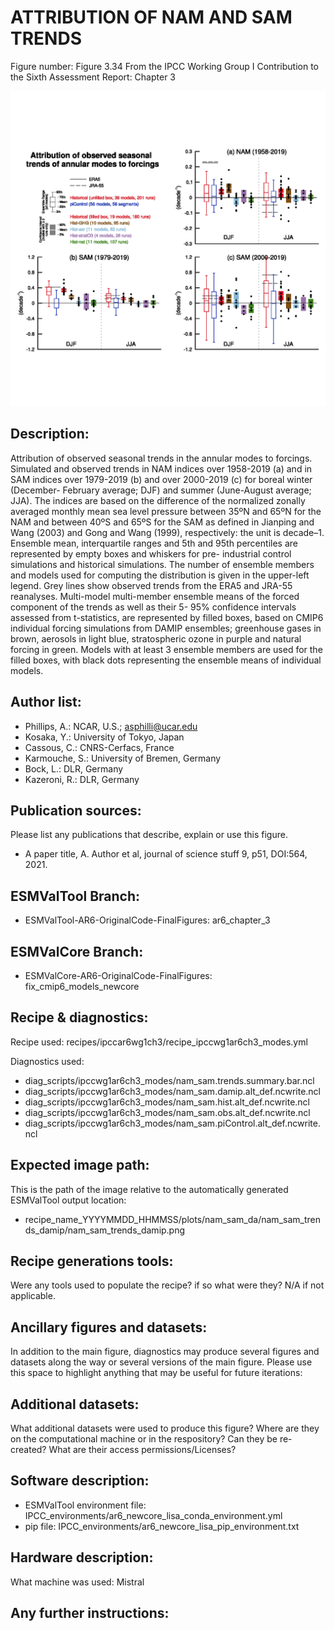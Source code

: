 
ATTRIBUTION OF NAM AND SAM TRENDS
=================================

Figure number: Figure 3.34
From the IPCC Working Group I Contribution to the Sixth Assessment Report: Chapter 3

![Figure 3.34](../images/ar6_wg1_chap3_figure3_34_nam_sam_trends_damip.png?raw=true)


Description:
------------
Attribution of observed seasonal trends in the annular modes to forcings. 
Simulated and observed trends in NAM indices over 1958-2019 (a) and in SAM 
indices over 1979-2019 (b) and over 2000-2019 (c) for boreal winter (December-
February average; DJF) and summer (June-August average; JJA). The indices are 
based on the difference of the normalized zonally averaged monthly mean sea 
level pressure between 35ºN and 65ºN for the NAM and between 40ºS and 65ºS for 
the SAM as defined in Jianping and Wang (2003) and Gong and Wang (1999), 
respectively: the unit is decade–1. Ensemble mean, interquartile ranges and 5th 
and 95th percentiles are represented by empty boxes and whiskers for pre-
industrial control simulations and historical simulations. The number of 
ensemble members and models used for computing the distribution is given in the 
upper-left legend. Grey lines show observed trends from the ERA5 and JRA-55 
reanalyses. Multi-model multi-member ensemble means of the forced component of 
the trends as well as their 5- 95% confidence intervals assessed from 
t-statistics, are represented by filled boxes, based on CMIP6 individual forcing 
simulations from DAMIP ensembles; greenhouse gases in brown, aerosols in light 
blue, stratospheric ozone in purple and natural forcing in green. Models with at 
least 3 ensemble members are used for the filled boxes, with black dots 
representing the ensemble means of individual models. 


Author list:
------------
- Phillips, A.: NCAR, U.S.; asphilli@ucar.edu
- Kosaka, Y.: University of Tokyo, Japan
- Cassous, C.: CNRS-Cerfacs, France
- Karmouche, S.: University of Bremen, Germany
- Bock, L.: DLR, Germany
- Kazeroni, R.: DLR, Germany


Publication sources:
--------------------
Please list any publications that describe, explain or use this figure. 
- A paper title, A. Author et al, journal of science stuff 9, p51, DOI:564, 2021. 


ESMValTool Branch:
------------------
- ESMValTool-AR6-OriginalCode-FinalFigures: ar6_chapter_3


ESMValCore Branch:
------------------
- ESMValCore-AR6-OriginalCode-FinalFigures: fix_cmip6_models_newcore


Recipe & diagnostics:
---------------------
Recipe used: recipes/ipccar6wg1ch3/recipe_ipccwg1ar6ch3_modes.yml

Diagnostics used: 
- diag_scripts/ipccwg1ar6ch3_modes/nam_sam.trends.summary.bar.ncl
- diag_scripts/ipccwg1ar6ch3_modes/nam_sam.damip.alt_def.ncwrite.ncl
- diag_scripts/ipccwg1ar6ch3_modes/nam_sam.hist.alt_def.ncwrite.ncl
- diag_scripts/ipccwg1ar6ch3_modes/nam_sam.obs.alt_def.ncwrite.ncl
- diag_scripts/ipccwg1ar6ch3_modes/nam_sam.piControl.alt_def.ncwrite.ncl


Expected image path:
--------------------
This is the path of the image relative to the automatically generated ESMValTool output location:
- recipe_name_YYYYMMDD_HHMMSS/plots/nam_sam_da/nam_sam_trends_damip/nam_sam_trends_damip.png


Recipe generations tools: 
-------------------------
Were any tools used to populate the recipe? if so what were they? N/A if not applicable. 


Ancillary figures and datasets:
-------------------------------
In addition to the main figure, diagnostics may produce several figures and datasets along the way or several versions of the main figure. Please use this space to highlight anything that may be useful for future iterations:


Additional datasets:
--------------------
What additional datasets were used to produce this figure?
Where are they on the computational machine or in the respository?
Can they be re-created?
What are their access permissions/Licenses?


Software description:
---------------------
- ESMValTool environment file: IPCC_environments/ar6_newcore_lisa_conda_environment.yml
- pip file: IPCC_environments/ar6_newcore_lisa_pip_environment.txt


Hardware description:
---------------------
What machine was used: Mistral


Any further instructions: 
-------------------------

